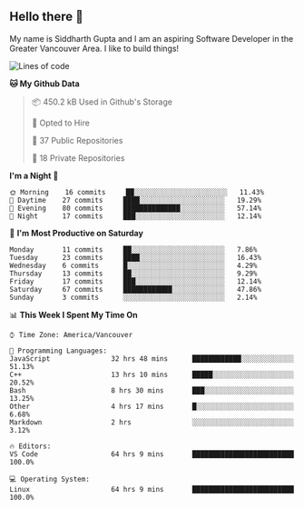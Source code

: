 ## Hello there :wave:

My name is Siddharth Gupta and I am an aspiring Software Developer in the Greater Vancouver Area. I like to build things!

<!-- ![gif](https://github.com/siddg97/siddg97/blob/master/dino.gif) -->

<!--START_SECTION:waka-->
![Lines of code](https://img.shields.io/badge/From%20Hello%20World%20I%27ve%20Written-1.5%20million%20lines%20of%20code-blue)

**🐱 My Github Data** 

> 📦 450.2 kB Used in Github's Storage 
 > 
> 💼 Opted to Hire
 > 
> 📜 37 Public Repositories
 > 
> 🔑 18 Private Repositories 

**I'm a Night 🦉** 

```text
🌞 Morning    16 commits     ██░░░░░░░░░░░░░░░░░░░░░░░   11.43% 
🌆 Daytime    27 commits     ████░░░░░░░░░░░░░░░░░░░░░   19.29% 
🌃 Evening    80 commits     ██████████████░░░░░░░░░░░   57.14% 
🌙 Night      17 commits     ███░░░░░░░░░░░░░░░░░░░░░░   12.14%

```
📅 **I'm Most Productive on Saturday** 

```text
Monday       11 commits     ██░░░░░░░░░░░░░░░░░░░░░░░   7.86% 
Tuesday      23 commits     ████░░░░░░░░░░░░░░░░░░░░░   16.43% 
Wednesday    6 commits      █░░░░░░░░░░░░░░░░░░░░░░░░   4.29% 
Thursday     13 commits     ██░░░░░░░░░░░░░░░░░░░░░░░   9.29% 
Friday       17 commits     ███░░░░░░░░░░░░░░░░░░░░░░   12.14% 
Saturday     67 commits     ████████████░░░░░░░░░░░░░   47.86% 
Sunday       3 commits      ░░░░░░░░░░░░░░░░░░░░░░░░░   2.14%

```


📊 **This Week I Spent My Time On** 

```text
⌚︎ Time Zone: America/Vancouver

💬 Programming Languages: 
JavaScript               32 hrs 48 mins      ████████████░░░░░░░░░░░░░   51.13% 
C++                      13 hrs 10 mins      █████░░░░░░░░░░░░░░░░░░░░   20.52% 
Bash                     8 hrs 30 mins       ███░░░░░░░░░░░░░░░░░░░░░░   13.25% 
Other                    4 hrs 17 mins       █░░░░░░░░░░░░░░░░░░░░░░░░   6.68% 
Markdown                 2 hrs               ░░░░░░░░░░░░░░░░░░░░░░░░░   3.12%

🔥 Editors: 
VS Code                  64 hrs 9 mins       █████████████████████████   100.0%

💻 Operating System: 
Linux                    64 hrs 9 mins       █████████████████████████   100.0%

```


<!--END_SECTION:waka-->



